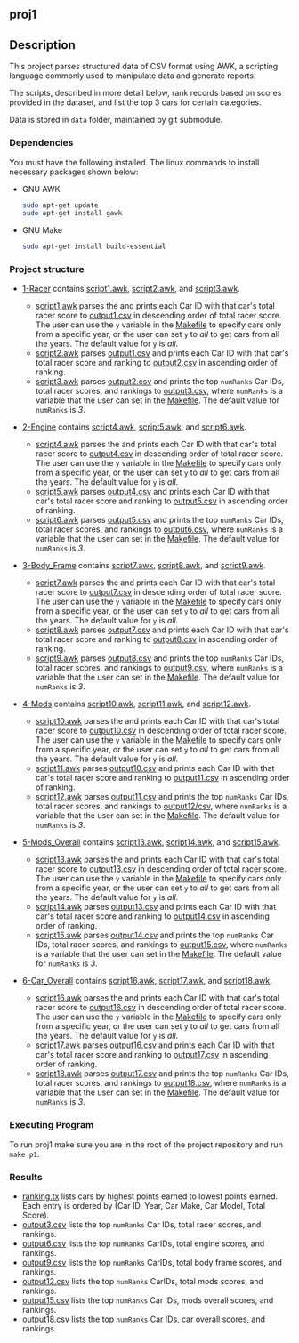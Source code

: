 ## proj1

## Description
This project parses structured data of CSV format using AWK, a scripting language commonly used to manipulate data and generate reports. 

The scripts, described in more detail below, rank records based on scores provided in the dataset, and list the top 3 cars for certain categories.

Data is stored in `data` folder, maintained by git submodule.


### Dependencies 

You must have the following installed. The linux commands to install necessary packages shown below: 

* GNU AWK
  ```sh
  sudo apt-get update
  sudo apt-get install gawk
  ```
* GNU Make
  ```sh
  sudo apt-get install build-essential
  ```

### Project structure

- [1-Racer](1-Racer) contains [script1.awk](1-Racer/script1.awk), [script2.awk](1-Racer/script2.awk), and [script3.awk](1-Racer/script3.awk). 
	- [script1.awk](1-Racer/script1.awk) parses the and prints each Car ID with that car's total racer score to [output1.csv](1-Racer/output1.csv) in descending order of total racer score. The user can use the `y` variable in the [Makefile](../Makefile) to specify cars only from a specific year, or the user can set `y` to _all_ to get cars from all the years. The default value for `y` is _all_.
	- [script2.awk](1-Racer/script2.awk) parses [output1.csv](1-Racer/output1.csv) and prints each Car ID with that car's total racer score and ranking to [output2.csv](1-Racer/output2.csv) in ascending order of ranking.
	- [script3.awk](1-Racer/script3.awk) parses [output2.csv](1-Racer/output2.csv) and prints the top `numRanks` Car IDs, total racer scores, and rankings to [output3.csv](1-Racer/output3.csv), where `numRanks` is a variable that the user can set in the [Makefile](../Makefile). The default value for `numRanks` is _3_. 
 
- [2-Engine](2-Engine) contains [script4.awk](2-Engine/script4.awk), [script5.awk](2-Engine/script5.awk), and [script6.awk](2-Engine/script6.awk). 
	- [script4.awk](2-Engine/script4.awk) parses the and prints each Car ID with that car's total racer score to [output4.csv](2-Engine/output4.csv) in descending order of total racer score. The user can use the `y` variable in the [Makefile](../Makefile) to specify cars only from a specific year, or the user can set `y` to _all_ to get cars from all the years. The default value for `y` is _all_.
	- [script5.awk](2-Engine/script5.awk) parses [output4.csv](2-Engine/output4.csv) and prints each Car ID with that car's total racer score and ranking to [output5.csv](2-Engine/output5.csv) in ascending order of ranking.
	- [script6.awk](2-Engine/script6.awk) parses [output5.csv](2-Engine/output5.csv) and prints the top `numRanks` Car IDs, total racer scores, and rankings to [output6.csv](2-Engine/output6.csv), where `numRanks` is a variable that the user can set in the [Makefile](../Makefile). The default value for `numRanks` is _3_. 

- [3-Body_Frame](3-Body_Frame) contains [script7.awk](3-Body_Frame/script7.awk), [script8.awk](3-Body_Frame/script8.awk), and [script9.awk](3-Body_Frame/script9.awk). 
	- [script7.awk](3-Body_Frame/script7.awk) parses the and prints each Car ID with that car's total racer score to [output7.csv](3-Body_Frame/output7.csv) in descending order of total racer score. The user can use the `y` variable in the [Makefile](../Makefile) to specify cars only from a specific year, or the user can set `y` to _all_ to get cars from all the years. The default value for `y` is _all_.
	- [script8.awk](3-Body_Frame/script8.awk) parses [output7.csv](3-Body_Frame/output7.csv) and prints each Car ID with that car's total racer score and ranking to [output8.csv](3-Body_Frame/output8.csv) in ascending order of ranking.
	- [script9.awk](3-Body_Frame/script9.awk) parses [output8.csv](3-Body_Frame/output8.csv) and prints the top `numRanks` Car IDs, total racer scores, and rankings to [output9.csv](3-Body_Frame/output9.csv), where `numRanks` is a variable that the user can set in the [Makefile](../Makefile). The default value for `numRanks` is _3_. 

- [4-Mods](4-Mods) contains [script10.awk](4-Mods/script10.awk), [script11.awk](4-Mods/script11.awk), and [script12.awk](4-Mods/script12.awk). 
	- [script10.awk](4-Mods/script10.awk) parses the and prints each Car ID with that car's total racer score to [output10.csv](4-Mods/output10.csv) in descending order of total racer score. The user can use the `y` variable in the [Makefile](../Makefile) to specify cars only from a specific year, or the user can set `y` to _all_ to get cars from all the years. The default value for `y` is _all_.
	- [script11.awk](4-Mods/script11.awk) parses [output10.csv](4-Mods/output10.csv) and prints each Car ID with that car's total racer score and ranking to [output11.csv](4-Mods/output11.csv) in ascending order of ranking.
	- [script12.awk](4-Mods/script12.awk) parses [output11.csv](4-Mods/output11.csv) and prints the top `numRanks` Car IDs, total racer scores, and rankings to [output12/csv](4-Mods/output12.csv), where `numRanks` is a variable that the user can set in the [Makefile](../Makefile). The default value for `numRanks` is _3_. 

- [5-Mods_Overall](5-Mods_Overall) contains [script13.awk](5-Mods_Overall/script13.awk), [script14.awk](5-Mods_Overall/script14.awk), and [script15.awk](5-Mods_Overall/script15.awk). 
	- [script13.awk](5-Mods_Overall/script13.awk) parses the and prints each Car ID with that car's total racer score to [output13.csv](5-Mods_Overall/output13.csv) in descending order of total racer score. The user can use the `y` variable in the [Makefile](../Makefile) to specify cars only from a specific year, or the user can set `y` to _all_ to get cars from all the years. The default value for `y` is _all_.
	- [script14.awk](5-Mods_Overall/script14.awk) parses [output13.csv](5-Mods_Overall/output13.csv) and prints each Car ID with that car's total racer score and ranking to [output14.csv](5-Mods_Overall/output14.csv) in ascending order of ranking.
	- [script15.awk](5-Mods_Overall/script15.awk) parses [output14.csv](5-Mods_Overall/output14.csv) and prints the top `numRanks` Car IDs, total racer scores, and rankings to [output15.csv](5-Mods_Overall/output15.csv), where `numRanks` is a variable that the user can set in the [Makefile](../Makefile). The default value for `numRanks` is _3_. 

- [6-Car_Overall](6-Car_Overall) contains [script16.awk](6-Car_Overall/script16.awk), [script17.awk](6-Car_Overall/script17.awk), and [script18.awk](6-Car_Overall/script18.awk). 
	- [script16.awk](6-Car_Overall/script16.awk) parses the and prints each Car ID with that car's total racer score to [output16.csv](6-Car_Overall/output16.csv) in descending order of total racer score. The user can use the `y` variable in the [Makefile](../Makefile) to specify cars only from a specific year, or the user can set `y` to _all_ to get cars from all the years. The default value for `y` is _all_.
	- [script17.awk](6-Car_Overall/script17.awk) parses [output16.csv](6-Car_Overall/output16.csv) and prints each Car ID with that car's total racer score and ranking to [output17.csv](6-Car_Overall/output17.csv) in ascending order of ranking.
	- [script18.awk](6-Car_Overall/script18.awk) parses [output17.csv](6-Car_Overall/output17.csv) and prints the top `numRanks` Car IDs, total racer scores, and rankings to [output18.csv](6-Car_Overall/output18.csv), where `numRanks` is a variable that the user can set in the [Makefile](../Makefile). The default value for `numRanks` is _3_. 

### Executing Program

To run proj1 make sure you are in the root of the project repository and run `make p1`. 

### Results

- [ranking.tx](ranking.tx) lists cars by highest points earned to lowest points earned. Each entry is ordered by (Car ID, Year, Car Make, Car Model, Total Score).
- [output3.csv](1-Racer/output3.csv) lists the top `numRanks` Car IDs, total racer scores, and rankings.
- [output6.csv](2-Engine/output6.csv) lists the top `numRanks` CarIDs, total engine scores, and rankings.
- [output9.csv](3-Body_Frame/output9.csv) lists the top `numRanks` CarIDs, total body frame scores, and rankings. 
- [output12.csv](4-Mods/output12.csv) lists the top `numRanks` CarIDs, total mods scores, and rankings.
- [output15.csv](5-Mods_Overall/output15.csv) lists the top `numRanks` Car IDs, mods overall scores, and rankings.
- [output18.csv](6-Car_Overall/output18.csv) lists the top `numRanks` Car IDs, car overall scores, and rankings.  


